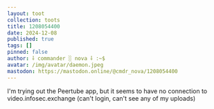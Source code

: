 ```yaml
---
layout: toot
collection: toots
title: 1208054400
date: 2024-12-08
published: true
tags: []
pinned: false
author: ⸸ commander ░ nova ⸸ :~$
avatar: /img/avatar/daemon.jpeg
mastodon: https://mastodon.online/@cmdr_nova/1208054400
---
```


I'm trying out the Peertube app, but it seems to have no connection to video.infosec.exchange (can't login, can't see any of my uploads)
